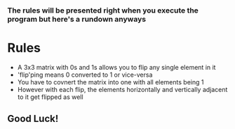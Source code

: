 ### The rules will be presented right when you execute the program but here's a rundown anyways
# Rules
- A 3x3 matrix with 0s and 1s allows you to flip any single element in it
- 'flip'ping means 0 converted to 1 or vice-versa
- You have to covnert the matrix into one with all elements being 1
- However with each flip, the elements horizontally and vertically adjacent to it get flipped as well

## Good Luck!
